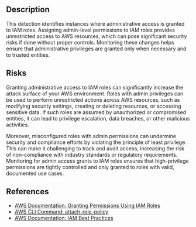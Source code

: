 ## Description

This detection identifies instances where administrative access is granted to IAM roles. Assigning admin-level permissions to IAM roles provides unrestricted access to AWS resources, which can pose significant security risks if done without proper controls. Monitoring these changes helps ensure that administrative privileges are granted only when necessary and to trusted entities.

## Risks

Granting administrative access to IAM roles can significantly increase the attack surface of your AWS environment. Roles with admin privileges can be used to perform unrestricted actions across AWS resources, such as modifying security settings, creating or deleting resources, or accessing sensitive data. If such roles are assumed by unauthorized or compromised entities, it can lead to privilege escalation, data breaches, or other malicious activities.

Moreover, misconfigured roles with admin permissions can undermine security and compliance efforts by violating the principle of least privilege. This can make it challenging to track and audit access, increasing the risk of non-compliance with industry standards or regulatory requirements. Monitoring for admin access grants to IAM roles ensures that high-privilege permissions are tightly controlled and only granted to roles with valid, documented use cases.

## References

- [AWS Documentation: Granting Permissions Using IAM Roles](https://docs.aws.amazon.com/IAM/latest/UserGuide/id_roles.html)
- [AWS CLI Command: attach-role-policy](https://docs.aws.amazon.com/cli/latest/reference/iam/attach-role-policy.html)
- [AWS Documentation: IAM Best Practices](https://docs.aws.amazon.com/IAM/latest/UserGuide/best-practices.html)
